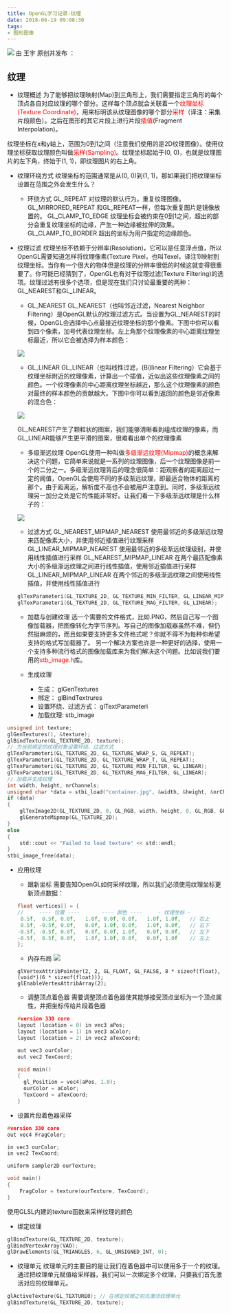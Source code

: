 ```yaml
---
title: OpenGL学习记录-纹理
date: 2018-06-19 09:08:30
tags:
- 图形图像
---
```



![](/assets/blog-image/wl-t.jpg)
由 王宇 原创并发布 ：

## 纹理

* 纹理概述
为了能够把纹理映射(Map)到三角形上，我们需要指定三角形的每个顶点各自对应纹理的哪个部分。这样每个顶点就会关联着一个<font color=red>纹理坐标(Texture Coordinate)</font>，用来标明该从纹理图像的哪个部分<font color=red>采样</font>（译注：采集片段颜色）。之后在图形的其它片段上进行片段<font color=red>插值</font>(Fragment Interpolation)。

纹理坐标在x和y轴上，范围为0到1之间（注意我们使用的是2D纹理图像）。使用纹理坐标获取纹理颜色叫做<font color=red>采样(Sampling)</font>。纹理坐标起始于(0, 0)，也就是纹理图片的左下角，终始于(1, 1)，即纹理图片的右上角。

<!--more-->

* 纹理环绕方式
纹理坐标的范围通常是从(0, 0)到(1, 1)，那如果我们把纹理坐标设置在范围之外会发生什么？

  * 环绕方式
GL_REPEAT    对纹理的默认行为。重复纹理图像。
GL_MIRRORED_REPEAT    和GL_REPEAT一样，但每次重复图片是镜像放置的。
GL_CLAMP_TO_EDGE    纹理坐标会被约束在0到1之间，超出的部分会重复纹理坐标的边缘，产生一种边缘被拉伸的效果。
GL_CLAMP_TO_BORDER    超出的坐标为用户指定的边缘颜色。

* 纹理过滤
纹理坐标不依赖于分辨率(Resolution)，它可以是任意浮点值，所以OpenGL需要知道怎样将纹理像素(Texture Pixel，也叫Texel，译注1)映射到纹理坐标。当你有一个很大的物体但是纹理的分辨率很低的时候这就变得很重要了。你可能已经猜到了，OpenGL也有对于纹理过滤(Texture Filtering)的选项。纹理过滤有很多个选项，但是现在我们只讨论最重要的两种：GL_NEAREST和GL_LINEAR。
  
  * GL_NEAREST
  GL_NEAREST（也叫邻近过滤，Nearest Neighbor Filtering）是OpenGL默认的纹理过滤方式。当设置为GL_NEAREST的时候，OpenGL会选择中心点最接近纹理坐标的那个像素。下图中你可以看到四个像素，加号代表纹理坐标。左上角那个纹理像素的中心距离纹理坐标最近，所以它会被选择为样本颜色：

   ![](/assets/blog-image/wl-gl-1.jpg)

  * GL_LINEAR
  GL_LINEAR（也叫线性过滤，(Bi)linear Filtering）它会基于纹理坐标附近的纹理像素，计算出一个插值，近似出这些纹理像素之间的颜色。一个纹理像素的中心距离纹理坐标越近，那么这个纹理像素的颜色对最终的样本颜色的贡献越大。下图中你可以看到返回的颜色是邻近像素的混合色：
  
   ![](/assets/blog-image/wl-gl-2.jpg)

    GL_NEAREST产生了颗粒状的图案，我们能够清晰看到组成纹理的像素，而GL_LINEAR能够产生更平滑的图案，很难看出单个的纹理像素
  
  * 多级渐远纹理
  OpenGL使用一种叫做<font color=red>多级渐远纹理(Mipmap)</font>的概念来解决这个问题，它简单来说就是一系列的纹理图像，后一个纹理图像是前一个的二分之一。多级渐远纹理背后的理念很简单：距观察者的距离超过一定的阈值，OpenGL会使用不同的多级渐远纹理，即最适合物体的距离的那个。由于距离远，解析度不高也不会被用户注意到。同时，多级渐远纹理另一加分之处是它的性能非常好。让我们看一下多级渐远纹理是什么样子的：
  
   ![](/assets/blog-image/wl-ncfp.jpg)
  
    * 过滤方式
    GL_NEAREST_MIPMAP_NEAREST    使用最邻近的多级渐远纹理来匹配像素大小，并使用邻近插值进行纹理采样
    GL_LINEAR_MIPMAP_NEAREST    使用最邻近的多级渐远纹理级别，并使用线性插值进行采样
    GL_NEAREST_MIPMAP_LINEAR    在两个最匹配像素大小的多级渐远纹理之间进行线性插值，使用邻近插值进行采样
    GL_LINEAR_MIPMAP_LINEAR    在两个邻近的多级渐远纹理之间使用线性插值，并使用线性插值进行

    ```c
    glTexParameteri(GL_TEXTURE_2D, GL_TEXTURE_MIN_FILTER, GL_LINEAR_MIPMAP_LINEAR);
    glTexParameteri(GL_TEXTURE_2D, GL_TEXTURE_MAG_FILTER, GL_LINEAR);
    ```

  * 加载与创建纹理
  选一个需要的文件格式，比如.PNG，然后自己写一个图像加载器，把图像转化为字节序列。写自己的图像加载器虽然不难，但仍然挺麻烦的，而且如果要支持更多文件格式呢？你就不得不为每种你希望支持的格式写加载器了。
另一个解决方案也许是一种更好的选择，使用一个支持多种流行格式的图像加载库来为我们解决这个问题。比如说我们要用的<font color=red>stb_image.h</font>库。

  * 生成纹理
    * 生成： glGenTextures
    * 绑定： glBindTextrures
    * 设置环绕、过滤方式： glTextParameteri
    * 加载纹理: stb_image
    
```c
unsigned int texture;
glGenTextures(1, &texture);
glBindTexture(GL_TEXTURE_2D, texture);
// 为当前绑定的纹理对象设置环绕、过滤方式
glTexParameteri(GL_TEXTURE_2D, GL_TEXTURE_WRAP_S, GL_REPEAT);   
glTexParameteri(GL_TEXTURE_2D, GL_TEXTURE_WRAP_T, GL_REPEAT);
glTexParameteri(GL_TEXTURE_2D, GL_TEXTURE_MIN_FILTER, GL_LINEAR);
glTexParameteri(GL_TEXTURE_2D, GL_TEXTURE_MAG_FILTER, GL_LINEAR);
// 加载并生成纹理
int width, height, nrChannels;
unsigned char *data = stbi_load("container.jpg", &width, &height, &nrChannels, 0);
if (data)
{
    glTexImage2D(GL_TEXTURE_2D, 0, GL_RGB, width, height, 0, GL_RGB, GL_UNSIGNED_BYTE, data);
    glGenerateMipmap(GL_TEXTURE_2D);
}
else
{
    std::cout << "Failed to load texture" << std::endl;
}
stbi_image_free(data);
```
    
  * 应用纹理
    * 跟新坐标
    需要告知OpenGL如何采样纹理，所以我们必须使用纹理坐标更新顶点数据：
    
    ```c
    float vertices[] = {
    //     ---- 位置 ----       ---- 颜色 ----     - 纹理坐标 -
     0.5f,  0.5f, 0.0f,   1.0f, 0.0f, 0.0f,   1.0f, 1.0f,   // 右上
     0.5f, -0.5f, 0.0f,   0.0f, 1.0f, 0.0f,   1.0f, 0.0f,   // 右下
    -0.5f, -0.5f, 0.0f,   0.0f, 0.0f, 1.0f,   0.0f, 0.0f,   // 左下
    -0.5f,  0.5f, 0.0f,   1.0f, 1.0f, 0.0f,   0.0f, 1.0f    // 左上
    };
    ```
    * 内存布局
    ![](index_files/gl_texture_vertex.png)

    ```
    glVertexAttribPointer(2, 2, GL_FLOAT, GL_FALSE, 8 * sizeof(float), (void*)(6 * sizeof(float)));
    glEnableVertexAttribArray(2);
    ```

    * 调整顶点着色器
    需要调整顶点着色器使其能够接受顶点坐标为一个顶点属性，并把坐标传给片段着色器

    ```c
    #version 330 core
    layout (location = 0) in vec3 aPos;
    layout (location = 1) in vec3 aColor;
    layout (location = 2) in vec2 aTexCoord;

    out vec3 ourColor;
    out vec2 TexCoord;

    void main()
    {
      gl_Position = vec4(aPos, 1.0);
      ourColor = aColor;
      TexCoord = aTexCoord;
    }
    ```

* 设置片段着色器采样

```c
#version 330 core
out vec4 FragColor;

in vec3 ourColor;
in vec2 TexCoord;

uniform sampler2D ourTexture;

void main()
{
    FragColor = texture(ourTexture, TexCoord);
}
```

使用GLSL内建的texture函数来采样纹理的颜色


* 绑定纹理

```c
glBindTexture(GL_TEXTURE_2D, texture);
glBindVertexArray(VAO);
glDrawElements(GL_TRIANGLES, 6, GL_UNSIGNED_INT, 0);
```
    
* 纹理单元
纹理单元的主要目的是让我们在着色器中可以使用多于一个的纹理。通过把纹理单元赋值给采样器，我们可以一次绑定多个纹理，只要我们首先激活对应的纹理单元。

```c
glActiveTexture(GL_TEXTURE0); // 在绑定纹理之前先激活纹理单元
glBindTexture(GL_TEXTURE_2D, texture);
```

